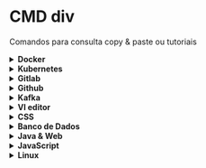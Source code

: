 # CMD div
Comandos para consulta copy &amp; paste ou tutoriais


<details>
  <summary> <b> Docker </b>   </summary>
  <br>
  
[Docker commands](https://github.com/jrmreis/cheatsheet/blob/main/CLI/DockerBasic.md)

  <br>
  
  [Swarm](https://github.com/jrmreis/crib_sheet/blob/main/CLI/DockerSwarmBasic.md)
  
  <br>

</details>

<details>
  <summary> <b> Kubernetes </b>   </summary>
  <br>
  
[Prerequisites: Install](https://github.com/jrmreis/rancher-vagrant/edit/main/README.md#prerequisites)

  <br>

[Rancher: Cluster-Kubernetes](https://github.com/jrmreis/rancher-vagrant/blob/main/README.md)

  <br>
  
</details>

<details>
  <summary> <b> Gitlab </b>   </summary>
  <br>
  
[Gitlab trobleshooting](https://github.com/jrmreis/cheatsheet/blob/main/Troubleshooting/GitLab.md)
  
  <br>

</details>

<details>
  <summary> <b> Github </b>   </summary>
  <br>
  
[Git commands](https://github.com/jrmreis/tutorials/blob/main/CLI/GIT_commands.md)
  
  <br>
  
  [Simulador Branch](https://git-school.github.io/visualizing-git/)
  
<br>

[Markdown Guide](https://www.markdownguide.org/cheat-sheet/)

<br>
</details>

<details>
  <summary> <b> Kafka </b>   </summary>
  
  <br>
  
[Kafka quick start](https://kafka.apache.org/quickstart)

<br>
  
[Kafka Basic Line Commands](https://github.com/jrmreis/tutorials/blob/main/CLI/BasicKafka.md)
  
<br>

[Kafka Docker commands](https://github.com/jrmreis/tutorials/blob/main/CLI/KafkaDocker.md)

<br>

[Kafka cluster cloud](https://codeforgeek.com/how-to-setup-zookeeper-cluster-for-kafka/)
- [Start](https://github.com/jrmreis/crib_sheet/blob/main/scripts/kStart.sh)
- [Stop](https://github.com/jrmreis/crib_sheet/blob/main/scripts/kStop.sh)
- [Producer](https://github.com/jrmreis/crib_sheet/blob/main/scripts/kProducer.sh)
- [Consumer](https://github.com/jrmreis/crib_sheet/blob/main/scripts/kConsumer.sh)

<br>

</details>

<details>
  <summary> <b> VI editor </b>   </summary>
  <br>
  
[VI commands](https://github.com/jrmreis/tutorials/blob/main/CLI/CommandsVi.md)

  <br>
  
  
  [Introdução ao VI](https://medium.com/tableless/comandos-b%C3%A1sicos-do-vim-para-ningu%C3%A9m-ficar-preso-no-servidor-93f0d21d5508)
  
  
<br>
  
  [Personalizando o VI](https://ubunlog.com/pt/vundle-administra-complementos-vim/)
  <br>
  
</details>

<details>
  <summary> <b> CSS </b>   </summary>
  
  <br>
  
[Floating Label](https://csslayout.io/patterns/floating-label/)

<br>

</details>

<details>
  <summary> <b> Banco de Dados </b>   </summary>
  <br>

[JPA](https://www.tutorialspoint.com/jpa/jpa_quick_guide.htm)

<br>

[JPA project](https://resources.oreilly.com/examples/0636920025405)

<br>

[JPA Official Doc](https://docs.spring.io/spring-data/jpa/docs/current/reference/html/#repositories.query-methods.query-lookup-strategies)
  
<br>
  
</details>


<details>
  <summary> <b> Java & Web </b>   </summary>
  <br>
  
  [Apostila Orientação à objetos em Java](http://www.inf.furb.br/~marcel/k19-k11-orientacao-a-objetos-em-java.pdf/)
  
  <br>
 
[Configurando o Thymeleaf](https://www.baeldung.com/spring-thymeleaf-template-directory)

  <br>

</details>

<details>
  <summary> <b> JavaScript </b>   </summary>
  <br>
  
  [Apostila HTML, CSS e JavaScript](https://www.caelum.com.br/apostila/apostila-html-css-javascript.pdf)
  
  <br>
  
  [Chart.js](https://www.chartjs.org/docs/2.9.4/)
 
  <br>

   [Node.js](https://nodejs.org/dist/latest-v14.x/docs/api/)

  <br>
  
  [Apostila Vue.js](https://vue-chartjs.org/guide/#introduction)
  
  <br>
  
  [Vue.js - oficial](https://br.vuejs.org/)
  
  <br>
  
  [Vue-Chart.js](https://vue-chartjs.org/guide/#introduction)

  <br>
  
  [JavaScript - doc oficial](https://developer.mozilla.org/en-US/docs/Web/JavaScript)
  
  <br>

</details>

<details>
  <summary> <b> Linux </b>   </summary>
  <br>
  
  [SFTP](https://github.com/jrmreis/crib_sheet/blob/main/CLI/linux.md)
  
  <br>
  
  [The Basics](https://github.com/jrmreis/cheatsheet/blob/main/CLI/linux.md#linux-and-bash-command-cheat-sheet-the-basics)
  
  <br>

  [Network Ops](https://github.com/jrmreis/cheatsheet/blob/main/CLI/linux.md#performing-network-operations)

  <br>

</details>
